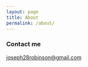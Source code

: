 ```yaml
---
layout: page
title: About
permalink: /about/
---
```





### Contact me

[joseph28robinson@gmail.com](mailto:joseph28robinson@gmail.com)
